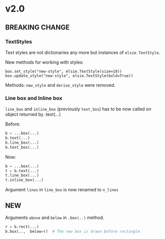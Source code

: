 # v2.0

## BREAKING CHANGE

### TextStyles

Text styles are not dictionaries any more but instances of `elsie.TextStyle`.

New methods for working with styles:

```
box.set_style("new-style", elsie.TextStyle(size=10))
box.update_style("new-style", elsie.TextStyle(bold=True))
```

Methods: `new_style` and `derive_style` were removed.

### Line box and Inline box

`line_box` and `inline_box` (previously `text_box`) has to be now called on
object returned by .text(...)

Before:

```python
b = ...box(...)
b.text(...)
b.line_box(...)
b.text_box(...)
```

Now:

```python
b = ...box(...)
t = b.text(...)
t.line_box(...)
t.inline_box(...)
```

Argument `lines` in `line_box` is now renamed to `n_lines`


## NEW

Arguments `above` and `below` in `.box(..)` method.

```python
r = b.rect(...)
b.box(..,  below=r)  # The new box is drawn before rectangle 
```

